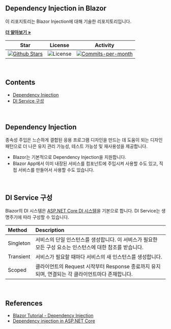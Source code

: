 ##  Dependency Injection in Blazor

이 리포지토리는 Blazor Injection에 대해 기술한 리포지토리입니다. <br />

<a href="https://github.com/devncore/devncore"><strong>더 알아보기 »</strong></a>
 
| Star | License | Activity |
|:----:|:-------:|:--------:|
| <a href="https://github.com/devncore/docs/stargazers"><img src="https://img.shields.io/github/stars/devncore/docs" alt="Github Stars"></a> | <img src="https://img.shields.io/github/license/devncore/docs" alt="License"> | <a href="https://github.com/devncore/docs/pulse"><img src="https://img.shields.io/github/commit-activity/m/devncore/docs" alt="Commits-per-month"></a> |

<br />

## Contents
- [Dependency Injection](#dependency-injection)
- [DI Service 구성](#di-service-구성)

<br />

## Dependency Injection

종속성 주입은 느슨하게 결합된 응용 프로그램 디자인을 만드는 데 도움이 되는 디자인 패턴으로 더 나은 유지 관리 가능성, 테스트 가능성 및 재사용성을 제공합니다.
- Blazor는 기본적으로 Dependency Injection을 지원합니다.
- Blazor App에서 이미 내장된 서비스를 컴포넌트에 주입시켜 사용할 수도 있고, 직접 서비스를 만들어서 사용할 수도 있습니다.

<br />

## DI Service 구성
Blazor의 DI 시스템은 [ASP.NET Core DI 시스템](https://docs.microsoft.com/ko-kr/aspnet/core/fundamentals/dependency-injection?view=aspnetcore-2.1)을 기본으로 합니다. DI Service는 생명주기에 따라 구성할 수 있습니다.

|Method|Description|
|:----|:-----------|
|Singleton|서비스의 단일 인스턴스를 생성합니다. 이 서비스가 필요한 모든 구성 요소는 인스턴스에 대한 참조를 받습니다.|
|Transient|서비스가 필요할 때마다 서비스의 새 인스턴스를 생성합니다.|
|Scoped|클라이언트의 Request 시작부터 Response 종료까지 유지되며, 연결되는 각 클라이언트마다 존재합니다.|

<br />

## References
- [Blazor Tutorial - Dependency Injection](https://blazor-tutorial.net/dependency-injection)
- [Dependency injection in ASP.NET Core](https://docs.microsoft.com/en-us/aspnet/core/fundamentals/dependency-injection?view=aspnetcore-2.1)

<br />
